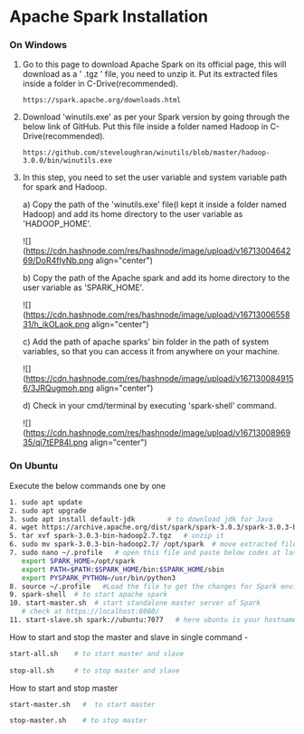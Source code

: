 # Apache Spark Installation

### On Windows

1.  Go to this page to download Apache Spark on its official page, this will download as a ' .tgz ' file, you need to unzip it. Put its extracted files inside a folder in C-Drive(recommended).
    
    ```plaintext
    https://spark.apache.org/downloads.html
    ```
    
2.  Download 'winutils.exe' as per your Spark version by going through the below link of GitHub. Put this file inside a folder named Hadoop in C-Drive(recommended).
    
    ```plaintext
    https://github.com/steveloughran/winutils/blob/master/hadoop-3.0.0/bin/winutils.exe
    ```
    
3.  In this step, you need to set the user variable and system variable path for spark and Hadoop.
    
    a) Copy the path of the 'winutils.exe' file(I kept it inside a folder named Hadoop) and add its home directory to the user variable as 'HADOOP\_HOME'.
    
    ![](https://cdn.hashnode.com/res/hashnode/image/upload/v1671300464269/DoR4fIyNb.png align="center")
    
    b) Copy the path of the Apache spark and add its home directory to the user variable as 'SPARK\_HOME'.
    
    ![](https://cdn.hashnode.com/res/hashnode/image/upload/v1671300655831/h_ikOLaok.png align="center")
    
    c) Add the path of apache sparks' bin folder in the path of system variables, so that you can access it from anywhere on your machine.
    
    ![](https://cdn.hashnode.com/res/hashnode/image/upload/v1671300849156/3JRQugmoh.png align="center")
    
    d) Check in your cmd/terminal by executing 'spark-shell' command.
    
    ![](https://cdn.hashnode.com/res/hashnode/image/upload/v1671300896935/qi7tEP84l.png align="center")
    

### On Ubuntu

Execute the below commands one by one

```bash
1. sudo apt update
2. sudo apt upgrade
3. sudo apt install default-jdk        # to download jdk for Java
4. wget https://archive.apache.org/dist/spark/spark-3.0.3/spark-3.0.3-bin-hadoop2.7.tgz                          # download apache spark
5. tar xvf spark-3.0.3-bin-hadoop2.7.tgz   # unzip it
6. sudo mv spark-3.0.3-bin-hadoop2.7/ /opt/spark  # move extracted files to opt/spark directory
7. sudo nano ~/.profile   # open this file and paste below codes at last and ctrl+S to save
   export SPARK_HOME=/opt/spark
   export PATH=$PATH:$SPARK_HOME/bin:$SPARK_HOME/sbin
   export PYSPARK_PYTHON=/usr/bin/python3
8. source ~/.profile   #Load the file to get the changes for Spark environment
9. spark-shell  # to start apache spark
10. start-master.sh  # start standalone master server of Spark
   # check at https://localhost:8080/ 
11. start-slave.sh spark://ubuntu:7077   # here ubuntu is your hostname and can differ system to system
```

How to start and stop the master and slave in single command -

```bash
start-all.sh    # to start master and slave
 
stop-all.sh     # to stop master and slave
```

How to start and stop master

```bash
start-master.sh   #  to start master

stop-master.sh    # to stop master
```